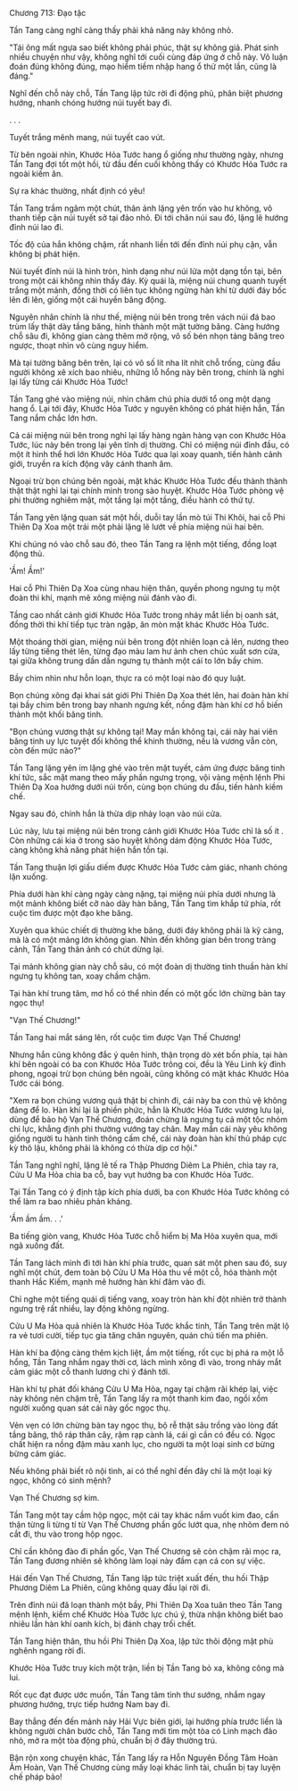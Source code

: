 




Chương 713: Đạo tặc


Tần Tang càng nghĩ càng thấy phải khả năng này không nhỏ.

"Tái ông mất ngựa sao biết không phải phúc, thật sự không giả. Phát sinh nhiều chuyện như vậy, không nghĩ tới cuối cùng đáp ứng ở chỗ này. Vô luận đoán đúng không đúng, mạo hiểm tiềm nhập hang ổ thử một lần, cũng là đáng."

Nghĩ đến chỗ này chỗ, Tần Tang lập tức rời đi động phủ, phân biệt phương hướng, nhanh chóng hướng núi tuyết bay đi.

. . .

Tuyết trắng mênh mang, núi tuyết cao vút.

Từ bên ngoài nhìn, Khước Hỏa Tước hang ổ giống như thường ngày, nhưng Tần Tang đợi tốt một hồi, từ đầu đến cuối không thấy có Khước Hỏa Tước ra ngoài kiếm ăn.

Sự ra khác thường, nhất định có yêu!

Tần Tang trầm ngâm một chút, thân ảnh lặng yên trốn vào hư không, vô thanh tiếp cận núi tuyết sở tại đảo nhỏ. Đi tới chân núi sau đó, lặng lẽ hướng đỉnh núi lao đi.

Tốc độ của hắn không chậm, rất nhanh liền tới đến đỉnh núi phụ cận, vẫn không bị phát hiện.

Núi tuyết đỉnh núi là hình tròn, hình dạng như núi lửa một dạng tồn tại, bên trong một cái không nhìn thấy đáy. Kỳ quái là, miệng núi chung quanh tuyết trắng một mảnh, đồng thời có liên tục không ngừng hàn khí từ dưới đáy bốc lên đi lên, giống một cái huyền băng động.

Nguyên nhân chính là như thế, miệng núi bên trong trên vách núi đá bao trùm lấy thật dày tầng băng, hình thành một mặt tường băng. Càng hướng chỗ sâu đi, không gian càng thêm mở rộng, vô số bén nhọn tảng băng treo ngược, thoạt nhìn vô cùng nguy hiểm.

Mà tại tường băng bên trên, lại có vô số lít nha lít nhít chỗ trống, cùng đầu người không xê xích bao nhiêu, những lỗ hổng này bên trong, chính là nghỉ lại lấy từng cái Khước Hỏa Tước!

Tần Tang ghé vào miệng núi, nhìn chăm chú phía dưới tổ ong một dạng hang ổ. Lại tới đây, Khước Hỏa Tước y nguyên không có phát hiện hắn, Tần Tang nắm chắc lớn hơn.

Cả cái miệng núi bên trong nghỉ lại lấy hàng ngàn hàng vạn con Khước Hỏa Tước, lúc này bên trong lại yên tĩnh dị thường. Chỉ có miệng núi đỉnh đầu, có một ít hình thể hơi lớn Khước Hỏa Tước qua lại xoay quanh, tiến hành cảnh giới, truyền ra kích động vây cánh thanh âm.

Ngoại trừ bọn chúng bên ngoài, mặt khác Khước Hỏa Tước đều thành thành thật thật nghỉ lại tại chính mình trong sào huyệt. Khước Hỏa Tước phòng vệ phi thường nghiêm mật, một tầng lại một tầng, điều hành có thứ tự.

Tần Tang yên lặng quan sát một hồi, duỗi tay lần mò túi Thi Khôi, hai cỗ Phi Thiên Dạ Xoa một trái một phải lặng lẽ lướt về phía miệng núi hai bên.

Khi chúng nó vào chỗ sau đó, theo Tần Tang ra lệnh một tiếng, đồng loạt động thủ.

'Ầm! Ầm!'

Hai cỗ Phi Thiên Dạ Xoa cùng nhau hiện thân, quyền phong ngưng tụ một đoàn thi khí, mạnh mẽ xông miệng núi đánh vào đi.

Tầng cao nhất cảnh giới Khước Hỏa Tước trong nháy mắt liền bị oanh sát, đồng thời thi khí tiếp tục tràn ngập, ăn mòn mặt khác Khước Hỏa Tước.

Một thoáng thời gian, miệng núi bên trong đột nhiên loạn cả lên, nương theo lấy từng tiếng thét lên, từng đạo màu lam hư ảnh chen chúc xuất sơn cửa, tại giữa không trung dần dần ngưng tụ thành một cái to lớn bầy chim.

Bầy chim nhìn như hỗn loạn, thực ra có một loại nào đó quy luật.

Bọn chúng xông đại khai sát giới Phi Thiên Dạ Xoa thét lên, hai đoàn hàn khí tại bầy chim bên trong bay nhanh ngưng kết, nồng đậm hàn khí cơ hồ biến thành một khối băng tinh.

"Bọn chúng vương thật sự không tại! May mắn không tại, cái này hai viên băng tinh uy lực tuyệt đối không thể khinh thường, nếu là vương vẫn còn, còn đến mức nào?"

Tần Tang lặng yên im lặng ghé vào trên mặt tuyết, cảm ứng được băng tinh khí tức, sắc mặt mang theo mấy phần ngưng trọng, vội vàng mệnh lệnh Phi Thiên Dạ Xoa hướng dưới núi trốn, cùng bọn chúng du đấu, tiến hành kiềm chế.

Ngay sau đó, chính hắn là thừa dịp nhảy loạn vào núi cửa.

Lúc này, lưu tại miệng núi bên trong cảnh giới Khước Hỏa Tước chỉ là số ít . Còn những cái kia ở trong sào huyệt không dám động Khước Hỏa Tước, càng không khả năng phát hiện hắn tồn tại.

Tần Tang thuận lợi giấu diếm được Khước Hỏa Tước cảm giác, nhanh chóng lặn xuống.

Phía dưới hàn khí càng ngày càng nặng, tại miệng núi phía dưới nhưng là một mảnh không biết cỡ nào dày hàn băng, Tần Tang tìm khắp tứ phía, rốt cuộc tìm được một đạo khe băng.

Xuyên qua khúc chiết dị thường khe băng, dưới đáy không phải là kỹ càng, mà là có một mảng lớn không gian. Nhìn đến không gian bên trong tràng cảnh, Tần Tang thân ảnh có chút dừng lại.

Tại mảnh không gian này chỗ sâu, có một đoàn dị thường tinh thuần hàn khí ngưng tụ không tan, xoay chầm chậm.

Tại hàn khí trung tâm, mơ hồ có thể nhìn đến có một gốc lớn chừng bàn tay ngọc thụ!

"Vạn Thế Chương!"

Tần Tang hai mắt sáng lên, rốt cuộc tìm được Vạn Thế Chương!

Nhưng hắn cũng không đắc ý quên hình, thận trọng dò xét bốn phía, tại hàn khí bên ngoài có ba con Khước Hỏa Tước trông coi, đều là Yêu Linh kỳ đỉnh phong, ngoại trừ bọn chúng bên ngoài, cũng không có mặt khác Khước Hỏa Tước cái bóng.

"Xem ra bọn chúng vương quả thật bị chinh đi, cái này ba con thủ vệ không đáng để lo. Hàn khí lại là phiền phức, hẳn là Khước Hỏa Tước vương lưu lại, dùng để bảo hộ Vạn Thế Chương, đoán chừng là ngưng tụ cả một tộc nhóm chi lực, khẳng định phi thường vướng tay chân. May mắn cái này yêu không giống người tu hành tinh thông cấm chế, cái này đoàn hàn khí thủ pháp cực kỳ thô lậu, không phải là không có thừa dịp cơ hội."

Tần Tang nghĩ nghĩ, lặng lẽ tế ra Thập Phương Diêm La Phiên, chìa tay ra, Cửu U Ma Hỏa chia ba cỗ, bay vụt hướng ba con Khước Hỏa Tước.

Tại Tần Tang có ý định tập kích phía dưới, ba con Khước Hỏa Tước không có thể làm ra bao nhiêu phản kháng.

'Ầm ầm ầm. . .'

Ba tiếng giòn vang, Khước Hỏa Tước chỗ hiểm bị Ma Hỏa xuyên qua, mới ngã xuống đất.

Tần Tang lách mình đi tới hàn khí phía trước, quan sát một phen sau đó, suy nghĩ một chút, đem toàn bộ Cửu U Ma Hỏa thu về một cỗ, hóa thành một thanh Hắc Kiếm, mạnh mẽ hướng hàn khí đâm vào đi.

Chỉ nghe một tiếng quái dị tiếng vang, xoay tròn hàn khí đột nhiên trở thành ngưng trệ rất nhiều, lay động không ngừng.

Cửu U Ma Hỏa quả nhiên là Khước Hỏa Tước khắc tinh, Tần Tang trên mặt lộ ra vẻ tươi cười, tiếp tục gia tăng chân nguyên, quán chú tiến ma phiên.

Hàn khí ba động càng thêm kịch liệt, ầm một tiếng, rốt cục bị phá ra một lỗ hổng, Tần Tang nhắm ngay thời cơ, lách mình xông đi vào, trong nháy mắt cảm giác một cỗ thanh lương chi ý đánh tới.

Hàn khí tự phát đối kháng Cửu U Ma Hỏa, ngay tại chậm rãi khép lại, việc này không nên chậm trễ, Tần Tang lấy ra một thanh kim đao, ngồi xổm người xuống quan sát cái này gốc ngọc thụ.

Vẻn vẹn có lớn chừng bàn tay ngọc thụ, bộ rễ thật sâu trồng vào lòng đất tầng băng, thô ráp thân cây, rậm rạp cành lá, cái gì cần có đều có. Ngọc chất hiện ra nồng đậm màu xanh lục, cho người ta một loại sinh cơ bừng bừng cảm giác.

Nếu không phải biết rõ nội tình, ai có thể nghĩ đến đây chỉ là một loại kỳ ngọc, không có sinh mệnh?

Vạn Thế Chương sợ kim.

Tần Tang một tay cầm hộp ngọc, một cái tay khác nắm vuốt kim đao, cẩn thận từng li từng tí từ Vạn Thế Chương phần gốc lướt qua, nhẹ nhõm đem nó cắt đi, thu vào trong hộp ngọc.

Chỉ cần không đào đi phần gốc, Vạn Thế Chương sẽ còn chậm rãi mọc ra, Tần Tang đương nhiên sẽ không làm loại này đầm cạn cá con sự việc.

Hái đến Vạn Thế Chương, Tần Tang lập tức triệt xuất đến, thu hồi Thập Phương Diêm La Phiên, cũng không quay đầu lại rời đi.

Trên đỉnh núi đã loạn thành một bầy, Phi Thiên Dạ Xoa tuân theo Tần Tang mệnh lệnh, kiềm chế Khước Hỏa Tước lực chú ý, thừa nhận không biết bao nhiêu lần hàn khí oanh kích, bị đánh chạy trối chết.

Tần Tang hiện thân, thu hồi Phi Thiên Dạ Xoa, lập tức thôi động mật phù nghênh ngang rời đi.

Khước Hỏa Tước truy kích một trận, liền bị Tần Tang bỏ xa, không công mà lui.

Rốt cục đạt được ước muốn, Tần Tang tâm tình thư sướng, nhắm ngay phương hướng, trực tiếp hướng Nam bay đi.

Bay thẳng đến đến mảnh này Hải Vực biên giới, lại hướng phía trước liền là không người chân bước chỗ, Tần Tang mới tìm một tòa có Linh mạch đảo nhỏ, mở ra một tòa động phủ, chuẩn bị ở đây thường trú.

Bận rộn xong chuyện khác, Tần Tang lấy ra Hỗn Nguyên Đồng Tâm Hoàn Âm Hoàn, Vạn Thế Chương cùng mấy loại khác linh tài, chuẩn bị tay luyện chế pháp bảo!




